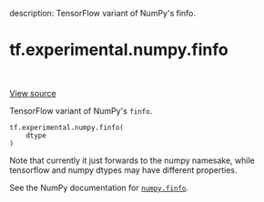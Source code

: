 description: TensorFlow variant of NumPy's finfo.

<div itemscope itemtype="http://developers.google.com/ReferenceObject">
<meta itemprop="name" content="tf.experimental.numpy.finfo" />
<meta itemprop="path" content="Stable" />
</div>

# tf.experimental.numpy.finfo

<!-- Insert buttons and diff -->

<table class="tfo-notebook-buttons tfo-api nocontent" align="left">

</table>

<a target="_blank" class="external" href="/code/stable/tensorflow/python/ops/numpy_ops/np_utils.py">View source</a>



TensorFlow variant of NumPy's `finfo`.

<pre class="devsite-click-to-copy prettyprint lang-py tfo-signature-link">
<code>tf.experimental.numpy.finfo(
    dtype
)
</code></pre>



<!-- Placeholder for "Used in" -->

Note that currently it just forwards to the numpy namesake, while
  tensorflow and numpy dtypes may have different properties.

See the NumPy documentation for [`numpy.finfo`](https://numpy.org/doc/1.16/reference/generated/numpy.finfo.html).